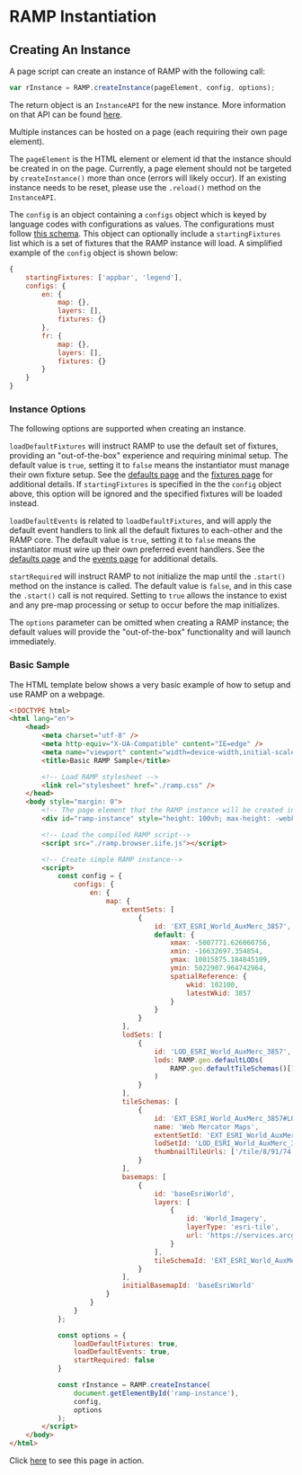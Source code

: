 # RAMP Instantiation

## Creating An Instance

A page script can create an instance of RAMP with the following call:

```js
var rInstance = RAMP.createInstance(pageElement, config, options);
```

The return object is an `InstanceAPI` for the new instance. More information on that API can be found [here](../api-guides/instance.md).

Multiple instances can be hosted on a page (each requiring their own page element).

The `pageElement` is the HTML element or element id that the instance should be created in on the page. Currently, a page element should not be targeted by `createInstance()` more than once (errors will likely occur). If an existing instance needs to be reset, please use the `.reload()` method on the `InstanceAPI`.

The `config` is an object containing a `configs` object which is keyed by language codes with configurations as values. The configurations must follow [this schema](https://github.com/ramp4-pcar4/ramp4-pcar4/blob/main/schema.json).
This object can optionally include a `startingFixtures` list which is a set of fixtures that the RAMP instance will load. A simplified example of the `config` object is shown below:

```js
{
    startingFixtures: ['appbar', 'legend'],
    configs: {
        en: {
            map: {},
            layers: [],
            fixtures: {}
        },
        fr: {
            map: {},
            layers: [],
            fixtures: {}
        }
    }
}
```

### Instance Options

The following options are supported when creating an instance.

`loadDefaultFixtures` will instruct RAMP to use the default set of fixtures, providing an "out-of-the-box" experience and requiring minimal setup. The default value is `true`, setting it to `false` means the instantiator must manage their own fixture setup. See the [defaults page](../using-ramp4/default-setup.md) and the [fixtures page](../using-ramp4/fixtures/custom-fixtures.md) for additional details. If `startingFixtures` is specified in the the `config` object above, this option will be ignored and the specified fixtures will be loaded instead.

`loadDefaultEvents` is related to `loadDefaultFixtures`, and will apply the default event handlers to link all the default fixtures to each-other and the RAMP core. The default value is `true`, setting it to `false` means the instantiator must wire up their own preferred event handlers.  See the [defaults page](../using-ramp4/default-setup.md) and the [events page](../api-guides/events.md) for additional details.

`startRequired` will instruct RAMP to not initialize the map until the `.start()` method on the instance is called. The default value is `false`, and in this case the `.start()` call is not required. Setting to `true` allows the instance to exist and any pre-map processing or setup to occur before the map initializes.

The `options` parameter can be omitted when creating a RAMP instance; the default values will provide the "out-of-the-box" functionality and will launch immediately.

### Basic Sample

The HTML template below shows a very basic example of how to setup and use RAMP on a webpage.

```html
<!DOCTYPE html>
<html lang="en">
    <head>
        <meta charset="utf-8" />
        <meta http-equiv="X-UA-Compatible" content="IE=edge" />
        <meta name="viewport" content="width=device-width,initial-scale=1.0" />
        <title>Basic RAMP Sample</title>

        <!-- Load RAMP stylesheet -->
        <link rel="stylesheet" href="./ramp.css" />
    </head>
    <body style="margin: 0">
        <!-- The page element that the RAMP instance will be created in -->
        <div id="ramp-instance" style="height: 100vh; max-height: -webkit-fill-available"></div>

        <!-- Load the compiled RAMP script-->
        <script src="./ramp.browser.iife.js"></script>

        <!-- Create simple RAMP instance-->
        <script>
            const config = {
                configs: {
                    en: {
                        map: {
                            extentSets: [
                                {
                                    id: 'EXT_ESRI_World_AuxMerc_3857',
                                    default: {
                                        xmax: -5007771.626060756,
                                        xmin: -16632697.354854,
                                        ymax: 10015875.184845109,
                                        ymin: 5022907.964742964,
                                        spatialReference: {
                                            wkid: 102100,
                                            latestWkid: 3857
                                        }
                                    }
                                }
                            ],
                            lodSets: [
                                {
                                    id: 'LOD_ESRI_World_AuxMerc_3857',
                                    lods: RAMP.geo.defaultLODs(
                                        RAMP.geo.defaultTileSchemas()[1]
                                    )
                                }
                            ],
                            tileSchemas: [
                                {
                                    id: 'EXT_ESRI_World_AuxMerc_3857#LOD_ESRI_World_AuxMerc_3857',
                                    name: 'Web Mercator Maps',
                                    extentSetId: 'EXT_ESRI_World_AuxMerc_3857',
                                    lodSetId: 'LOD_ESRI_World_AuxMerc_3857',
                                    thumbnailTileUrls: ['/tile/8/91/74', '/tile/8/91/75']
                                }
                            ],
                            basemaps: [
                                {
                                    id: 'baseEsriWorld',
                                    layers: [
                                        {
                                            id: 'World_Imagery',
                                            layerType: 'esri-tile',
                                            url: 'https://services.arcgisonline.com/arcgis/rest/services/World_Imagery/MapServer'
                                        }
                                    ],
                                    tileSchemaId: 'EXT_ESRI_World_AuxMerc_3857#LOD_ESRI_World_AuxMerc_3857'
                                }
                            ],
                            initialBasemapId: 'baseEsriWorld'
                        }
                    }
                }
            };

            const options = {
                loadDefaultFixtures: true,
                loadDefaultEvents: true,
                startRequired: false
            }

            const rInstance = RAMP.createInstance(
                document.getElementById('ramp-instance'),
                config,
                options
            );
        </script>
    </body>
</html>
```

Click [here](https://ramp4-pcar4.github.io/ramp4-pcar4/main/index-simple.html) to see this page in action.
